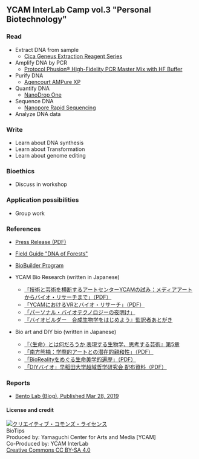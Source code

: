 ## YCAM InterLab Camp vol.3 "Personal Biotechnology"  


### Read
- Extract DNA from sample
  - [Cica Geneus Extraction Reagent Series](https://products.kanto.co.jp/en/web/index.cgi?c=t_product_table&pk=545)
- Amplify DNA by PCR
  - [Protocol Phusion® High-Fidelity PCR Master Mix with HF Buffer](https://international.neb.com/protocols/2012/09/06/protocol-phusion-high-fidelity-pcr-master-mix-with-hf-buffer-m0531)
- Purify DNA
  - [Agencourt AMPure XP](https://www.beckmancoulter.com/wsrportal/techdocs?docname=B37419)
- Quantify DNA
  - [NanoDrop One](http://tools.thermofisher.com/content/sfs/manuals/3091-NanoDrop-One-Help-UG-en.pdf)
- Sequence DNA
  - [Nanopore Rapid Sequencing](https://www.dropbox.com/s/ypqzhjno36x6x4f/rapid-sequencing-sqk-rad004-RSE_9046_v1_revD_17Nov2017.pdf?dl=0)
- Analyze DNA data 

### Write
- Learn about DNA synthesis
- Learn about Transformation
- Learn about genome editing

### Bioethics
- Discuss in workshop

### Application possibilities
- Group work

### References
- [Press Release (PDF)](https://www.ycam.jp/asset/pdf/press-release/2018/ycam-interlab-camp-vol3_en.pdf)
- [Field Guide "DNA of Forests"](https://special.ycam.jp/dna-of-forests/en/#/)    
- [BioBuilder Program](https://biobuilder.org)    
  
- YCAM Bio Research (written in Japanese)  
  - [「技術と芸術を横断するアートセンターYCAMの試み：メディアアートからバイオ・リサーチまで」（PDF）](https://www.dropbox.com/s/5xf02o9ovkz176g/2017%20%E6%8A%80%E8%A1%93%E3%81%A8%E8%8A%B8%E8%A1%93%E3%82%92%E6%A8%AA%E6%96%AD%E3%81%99%E3%82%8B%E3%82%A2%E3%83%BC%E3%83%88%E3%82%BB%E3%83%B3%E3%82%BF%E3%83%BCYCAM%E3%81%AE%E8%A9%A6%E3%81%BF.pdf?dl=0)
  - [「YCAMにおけるVRとバイオ・リサーチ」（PDF）](https://www.dropbox.com/s/qd5r2jd80s8ntxx/2018%20YCAM%E3%81%AB%E3%81%8A%E3%81%91%E3%82%8BVR%E3%81%A8%E3%83%90%E3%82%A4%E3%82%AA%E3%83%BB%E3%83%AA%E3%82%B5%E3%83%BC%E3%83%81.pdf?dl=0)
  - [「パーソナル・バイオテクノロジーの夜明け」](https://www.yodosha.co.jp/jikkenigaku/opinion/vol35n18.html)
  - [『バイオビルダー　合成生物学をはじめよう』監訳者あとがき](https://makezine.jp/blog/2018/11/biobuilder.html)  
  
- Bio art and DIY bio (written in Japanese)
  - [『〈生命〉とは何だろうか 表現する生物学、思考する芸術』第5章](http://bookclub.kodansha.co.jp/product?item=0000210679) 
  - [「南方熊楠：学際的アートとの潜在的親和性」（PDF）](https://www.dropbox.com/s/6688km7fskk5ws5/%E5%B2%A9%E5%B4%8E%E7%A7%80%E9%9B%842013%E5%B2%A9%E6%B3%A2%E7%A7%91%E5%AD%A6_%E7%86%8A%E6%A5%A0.pdf?dl=0)   
  - [「BioRealityをめぐる生命美学的遍歴」（PDF）](https://www.dropbox.com/s/vbi1039xgsdihgi/%E5%B2%A9%E5%B4%8E2018_VR%E5%AD%A6%E4%BC%9A%E8%AA%8C23%283%297_12.pdf?dl=0)   
  - [ 「DIYバイオ」早稲田大学超域哲学研究会 配布資料（PDF）](https://www.dropbox.com/s/b7fixjctag458th/%E6%97%A9%E7%A8%B2%E7%94%B0%E5%A4%A7%E5%AD%A6%E8%B6%85%E5%9F%9F%E5%93%B2%E5%AD%A6%E7%A0%94%E7%A9%B6%E4%BC%9A20190121DIY%E3%83%90%E3%82%A4%E3%82%AAver2.pdf?dl=0)  

### Reports
- [Bento Lab (Blog), Published Mar 28, 2019](https://www.bento.bio/blog/2019/03/28/interlab-camp-personal-biotechnology-yamaguchi-japan/)

#### License and credit
<a href="http://creativecommons.org/licenses/by-sa/4.0/" rel="license"><img style="border-width: 0;" alt="クリエイティブ・コモンズ・ライセンス" src="http://i.creativecommons.org/l/by-sa/4.0/80x15.png" /></a>
<br />
BioTips  
Produced by: Yamaguchi Center for Arts and Media [YCAM]<br />
Co-Produced by: YCAM InterLab<br />
<a href="http://creativecommons.org/licenses/by-sa/4.0/" rel="license">Creative Commons CC BY-SA 4.0</a>
